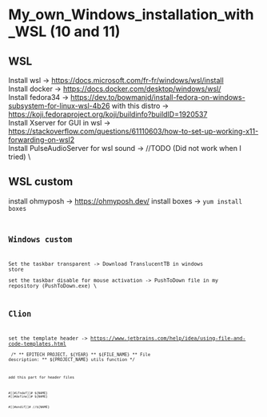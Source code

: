 # My_own_Windows_installation_with_WSL (10 and 11)

## WSL

Install wsl -> https://docs.microsoft.com/fr-fr/windows/wsl/install \
Install docker -> https://docs.docker.com/desktop/windows/wsl/ \
Install fedora34 -> https://dev.to/bowmanjd/install-fedora-on-windows-subsystem-for-linux-wsl-4b26 with this distro -> https://koji.fedoraproject.org/koji/buildinfo?buildID=1920537 \
Install Xserver for GUI in wsl -> https://stackoverflow.com/questions/61110603/how-to-set-up-working-x11-forwarding-on-wsl2 \
Install PulseAudioServer for wsl sound -> //TODO (Did not work when I tried) \

## WSL custom

install ohmyposh -> https://ohmyposh.dev/
install boxes -> <code>yum install boxes<code>

## Windows custom

Set the taskbar transparent -> Download TranslucentTB in windows store \
set the taskbar disable for mouse activation -> PushToDown file in my repository (PushToDown.exe) \

## Clion

set the template header -> https://www.jetbrains.com/help/idea/using-file-and-code-templates.html \
<code>
/*
** EPITECH PROJECT, ${YEAR}
** ${FILE_NAME}
** File description:
** ${PROJECT_NAME} utils function
*/
<code>
  
add this part for header files
  
<code>
#[[#ifndef]]# ${NAME}
#[[#define]]# ${NAME}

#[[#endif]]# //${NAME}
<code>
